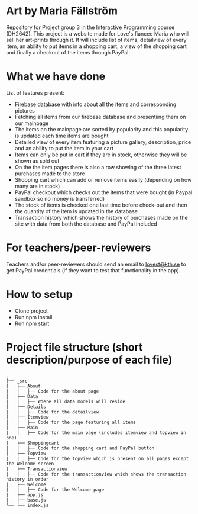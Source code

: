 # Art by Maria Fällström
Repository for Project group 3 in the Interactive Programming course (DH2642). This project is a website made for Love's fiancee Maria who will sell her art-prints through it. It will include list of items, detailview of every item, an ability to put items in a shopping cart, a view of the shopping cart and finally a checkout of the items through PayPal.

# What we have done
List of features present:
* Firebase database with info about all the items and corresponding pictures
* Fetching all items from our firebase database and presentiing them on our mainpage
* The items on the mainpage are sorted by popularity and this popularity is updated each time items are bought
* Detailed view of every item featuring a picture gallery, description, price and an ability to put the item in your cart
* Items can only be put in cart if they are in stock, otherwise they will be shown as sold out
* On the the item pages there is also a row showing of the three latest purchases made to the store
* Shopping cart which can add or remove items easily (depending on how many are in stock)
* PayPal checkout which checks out the items that were bought (in Paypal sandbox so no money is transferred)
* The stock of items is checked one last time before check-out and then the quantity of the item is updated in the database
* Transaction history which shows the history of purchases made on the site with data from both the database and PayPal included

# For teachers/peer-reviewers
Teachers and/or peer-reviewers should send an email to lovest@kth.se to get PayPal credentials (if they want to test that functionality in the app).

# How to setup
* Clone project
* Run npm install
* Run npm start

# Project file structure (short description/purpose of each file)
    .
    ├── _src
    |   ├── About
    |   |   ├── Code for the about page
    |   ├── Data
    |   |   ├── Where all data models will reside
    |   ├── Details
    |   |   ├── Code for the detailview
    |   ├── Itemview
    |   |   ├── Code for the page featuring all items
    |   ├── Main
    |   |   ├── Code for the main page (includes itemview and topview in one)
    |   ├── Shoppingcart
    |   |   ├── Code for the shopping cart and PayPal button
    |   ├── Topview
    |   |   ├── Code for the topview which is present on all pages except the Welcome screen
    |   ├── Transactionview
    |   |   ├── Code for the transactionview which shows the transaction history in order
    |   ├── Welcome
    |   |   ├── Code for the Welcome page
    |   ├── app.js
    |   ├── base.js
    └── └── index.js
